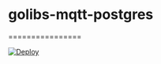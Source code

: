 # golibs-mqtt-postgres
================

[![Deploy](https://www.herokucdn.com/deploy/button.png)](https://heroku.com/deploy?template=https://github.com/fltmtoda/golibs-mqtt-postgres)

